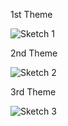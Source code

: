 1st Theme

![Sketch 1](https://user-images.githubusercontent.com/60816393/78111908-70db3600-740e-11ea-94ba-ab2e4e3735e5.jpg)

2nd Theme

![Sketch 2](https://user-images.githubusercontent.com/60816393/78111978-95371280-740e-11ea-8d8c-7868de524df3.jpg)

3rd Theme

![Sketch 3](https://user-images.githubusercontent.com/60816393/78112145-d6c7bd80-740e-11ea-9d30-37ac9de5b623.jpg)
